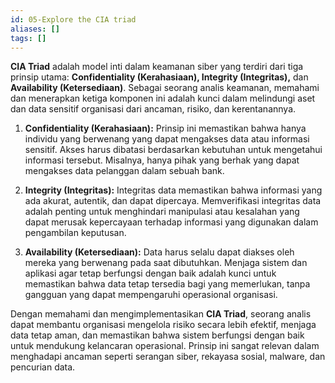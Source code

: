 ```yaml
---
id: 05-Explore the CIA triad
aliases: []
tags: []
---
```


**CIA Triad** adalah model inti dalam keamanan siber yang terdiri dari tiga prinsip utama: **Confidentiality (Kerahasiaan), Integrity (Integritas),** dan **Availability (Ketersediaan)**. Sebagai seorang analis keamanan, memahami dan menerapkan ketiga komponen ini adalah kunci dalam melindungi aset dan data sensitif organisasi dari ancaman, risiko, dan kerentanannya.

1. **Confidentiality (Kerahasiaan):**
   Prinsip ini memastikan bahwa hanya individu yang berwenang yang dapat mengakses data atau informasi sensitif. Akses harus dibatasi berdasarkan kebutuhan untuk mengetahui informasi tersebut. Misalnya, hanya pihak yang berhak yang dapat mengakses data pelanggan dalam sebuah bank.

2. **Integrity (Integritas):**
   Integritas data memastikan bahwa informasi yang ada akurat, autentik, dan dapat dipercaya. Memverifikasi integritas data adalah penting untuk menghindari manipulasi atau kesalahan yang dapat merusak kepercayaan terhadap informasi yang digunakan dalam pengambilan keputusan.

3. **Availability (Ketersediaan):**
   Data harus selalu dapat diakses oleh mereka yang berwenang pada saat dibutuhkan. Menjaga sistem dan aplikasi agar tetap berfungsi dengan baik adalah kunci untuk memastikan bahwa data tetap tersedia bagi yang memerlukan, tanpa gangguan yang dapat mempengaruhi operasional organisasi.

Dengan memahami dan mengimplementasikan **CIA Triad**, seorang analis dapat membantu organisasi mengelola risiko secara lebih efektif, menjaga data tetap aman, dan memastikan bahwa sistem berfungsi dengan baik untuk mendukung kelancaran operasional. Prinsip ini sangat relevan dalam menghadapi ancaman seperti serangan siber, rekayasa sosial, malware, dan pencurian data.
